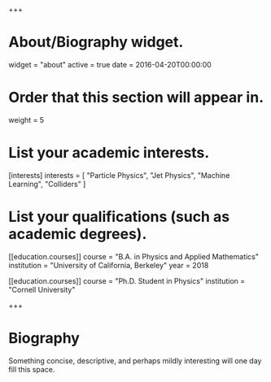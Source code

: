 +++
# About/Biography widget.
widget = "about"
active = true
date = 2016-04-20T00:00:00

# Order that this section will appear in.
weight = 5

# List your academic interests.
[interests]
  interests = [
    "Particle Physics",
    "Jet Physics",
    "Machine Learning",
    "Colliders"
  ]

# List your qualifications (such as academic degrees).
[[education.courses]]
  course = "B.A. in Physics and Applied Mathematics"
  institution = "University of California, Berkeley"
  year = 2018

[[education.courses]]
  course = "Ph.D. Student in Physics"
  institution = "Cornell University"


+++

# Biography

Something concise, descriptive, and perhaps mildly interesting will one day fill this space.
